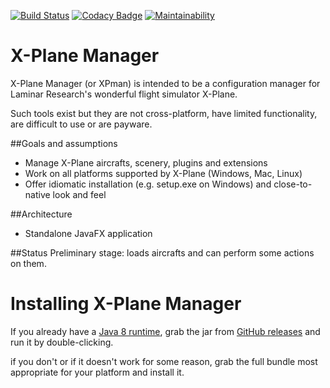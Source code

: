 [![Build Status](https://travis-ci.org/ogerardin/xpman.svg?branch=master)](https://travis-ci.org/ogerardin/back2back)
[![Codacy Badge](https://app.codacy.com/project/badge/Grade/4f300a3631f1418a8029d21c5823719a)](https://www.codacy.com/manual/ogerardin/xpman)
[![Maintainability](https://api.codeclimate.com/v1/badges/5844bbd3cdb4db2c2f7b/maintainability)](https://codeclimate.com/github/ogerardin/xpman/maintainability)

X-Plane Manager
===============
X-Plane Manager (or XPman) is intended to be a configuration manager for Laminar Research's wonderful flight simulator X-Plane.

Such tools exist but they are not cross-platform, have limited functionality, are difficult to use or are payware.


##Goals and assumptions
- Manage X-Plane aircrafts, scenery, plugins and extensions
- Work on all platforms supported by X-Plane (Windows, Mac, Linux)  
- Offer idiomatic installation (e.g. setup.exe on Windows) and close-to-native look and feel


##Architecture
- Standalone JavaFX application

##Status
Preliminary stage: loads aircrafts and can perform some actions on them.  

Installing X-Plane Manager
==========================

If you already have a [Java 8 runtime](https://www.oracle.com/java/technologies/javase-jre8-downloads.html), 
grab the jar from [GitHub releases](https://github.com/ogerardin/xpman/releases) and run it by double-clicking.

if you don't or if it doesn't work for some reason, grab the full bundle most appropriate for your platform and install
it.






